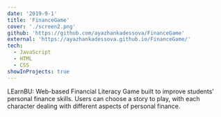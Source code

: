 ```yaml
---
date: '2019-9-1'
title: 'FinanceGame'
cover: './screen2.png'
github: 'https://github.com/ayazhankadessova/FinanceGame'
external: 'https://ayazhankadessova.github.io/FinanceGame/'
tech:
  - JavaScript
  - HTML
  - CSS
showInProjects: true
---
```


LEarnBU: Web-based Financial Literacy Game built to improve students' personal finance skills. Users can choose a story to play, with each character dealing with different aspects of personal finance.
